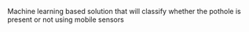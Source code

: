  Machine learning based solution that will classify whether the pothole is present or not using mobile sensors
